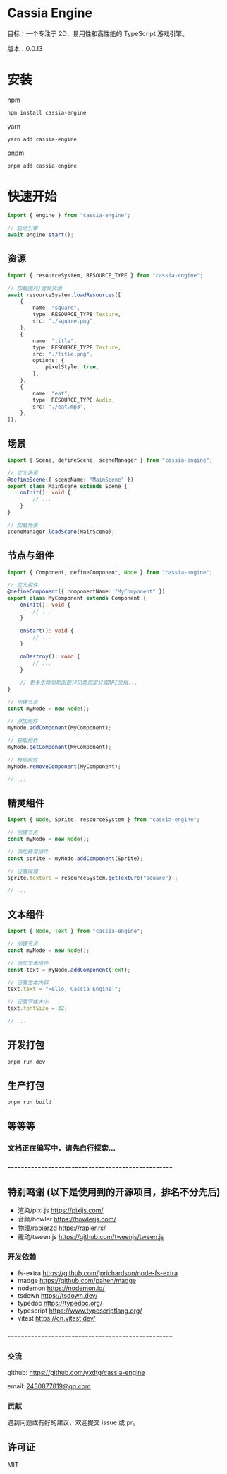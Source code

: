 # Cassia Engine

目标：一个专注于 2D、易用性和高性能的 TypeScript 游戏引擎。

版本：0.0.13

# 安装

npm

```bash
npm install cassia-engine
```

yarn

```bash
yarn add cassia-engine
```

pnpm

```bash
pnpm add cassia-engine
```

# 快速开始

```typescript
import { engine } from "cassia-engine";

// 启动引擎
await engine.start();
```

## 资源

```typescript
import { resourceSystem, RESOURCE_TYPE } from "cassia-engine";

// 加载图片/音频资源
await resourceSystem.loadResources([
    {
        name: "square",
        type: RESOURCE_TYPE.Texture,
        src: "./square.png",
    },
    {
        name: "title",
        type: RESOURCE_TYPE.Texture,
        src: "./title.png",
        options: {
            pixelStyle: true,
        },
    },
    {
        name: "eat",
        type: RESOURCE_TYPE.Audio,
        src: "./eat.mp3",
    },
]);
```

## 场景

```typescript
import { Scene, defineScene, sceneManager } from "cassia-engine";

// 定义场景
@defineScene({ sceneName: "MainScene" })
export class MainScene extends Scene {
    onInit(): void {
        // ...
    }
}

// 加载场景
sceneManager.loadScene(MainScene);
```

## 节点与组件

```typescript
import { Component, defineComponent, Node } from "cassia-engine";

// 定义组件
@defineComponent({ componentName: "MyComponent" })
export class MyComponent extends Component {
    onInit(): void {
        // ...
    }

    onStart(): void {
        // ...
    }

    onDestroy(): void {
        // ...
    }

    // 更多生命周期函数详见类型定义或API文档...
}

// 创建节点
const myNode = new Node();

// 添加组件
myNode.addComponent(MyComponent);

// 获取组件
myNode.getComponent(MyComponent);

// 移除组件
myNode.removeComponent(MyComponent);

// ...
```

## 精灵组件

```typescript
import { Node, Sprite, resourceSystem } from "cassia-engine";

// 创建节点
const myNode = new Node();

// 添加精灵组件
const sprite = myNode.addComponent(Sprite);

// 设置纹理
sprite.texture = resourceSystem.getTexture("square")!;

// ...
```

## 文本组件

```typescript
import { Node, Text } from "cassia-engine";

// 创建节点
const myNode = new Node();

// 添加文本组件
const text = myNode.addComponent(Text);

// 设置文本内容
text.text = "Hello, Cassia Engine!";

// 设置字体大小
text.fontSize = 32;

// ...
```

## 开发打包

```bash
pnpm run dev
```

## 生产打包

```bash
pnpm run build
```

##

## 等等等

### 文档正在编写中，请先自行探索...

### -------------------------------------------------

## 特别鸣谢 (以下是使用到的开源项目，排名不分先后)

-   渲染/pixi.js https://pixijs.com/
-   音频/howler https://howlerjs.com/
-   物理/rapier2d https://rapier.rs/
-   缓动/tween.js https://github.com/tweenjs/tween.js

### 开发依赖

-   fs-extra https://github.com/jprichardson/node-fs-extra
-   madge https://github.com/pahen/madge
-   nodemon https://nodemon.io/
-   tsdown https://tsdown.dev/
-   typedoc https://typedoc.org/
-   typescript https://www.typescriptlang.org/
-   vitest https://cn.vitest.dev/

### -------------------------------------------------

### 交流

github: https://github.com/yxdtg/cassia-engine

email: <EMAIL> 2430877819@qq.com

### 贡献

遇到问题或有好的建议，欢迎提交 issue 或 pr。

## 许可证

MIT
